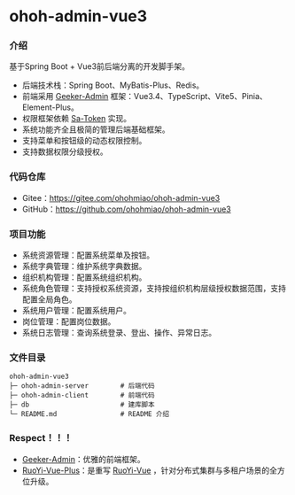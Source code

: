 # ohoh-admin-vue3

### 介绍 

基于Spring Boot + Vue3前后端分离的开发脚手架。

- 后端技术栈：Spring Boot、MyBatis-Plus、Redis。
- 前端采用 [Geeker-Admin](https://gitee.com/HalseySpicy/Geeker-Admin) 框架：Vue3.4、TypeScript、Vite5、Pinia、Element-Plus。
- 权限框架依赖 [Sa-Token](https://sa-token.cc/) 实现。
- 系统功能齐全且极简的管理后端基础框架。
- 支持菜单和按钮级的动态权限控制。
- 支持数据权限分级授权。

### 代码仓库 

- Gitee：https://gitee.com/ohohmiao/ohoh-admin-vue3
- GitHub：https://github.com/ohohmiao/ohoh-admin-vue3

### 项目功能 

- 系统资源管理：配置系统菜单及按钮。
- 系统字典管理：维护系统字典数据。
- 组织机构管理：配置系统组织机构。
- 系统角色管理：支持授权系统资源，支持按组织机构层级授权数据范围，支持配置全局角色。
- 系统用户管理：配置系统用户。
- 岗位管理：配置岗位数据。
- 系统日志管理：查询系统登录、登出、操作、异常日志。

### 文件目录 

```text
ohoh-admin-vue3
├─ ohoh-admin-server        # 后端代码
├─ ohoh-admin-client        # 前端代码
├─ db                       # 建库脚本
└─ README.md                # README 介绍
```

### Respect！！！

- [Geeker-Admin](https://gitee.com/HalseySpicy/Geeker-Admin)：优雅的前端框架。
- [RuoYi-Vue-Plus](https://gitee.com/dromara/RuoYi-Vue-Plus)：是重写 [RuoYi-Vue](https://gitee.com/y_project/RuoYi-Vue) ，针对分布式集群与多租户场景的全方位升级。
